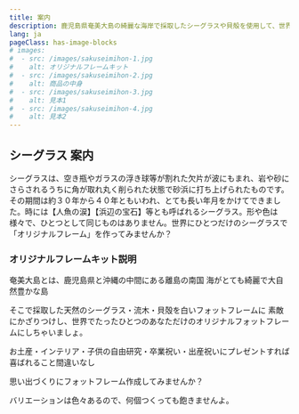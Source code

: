 ```yaml
---
title: 案内
description: 鹿児島県奄美大島の綺麗な海岸で採取したシーグラスや貝殻を使用して、世界にひとつだけのオリジナルフォットフレームを作ってみませんか？お土産や子供の自由研究にも簡単に作れるので最適です。天然のシーグラスをお部屋に飾って気分リフレッシュしましょう！
lang: ja
pageClass: has-image-blocks
# images:
#  - src: /images/sakuseimihon-1.jpg
#    alt: オリジナルフレームキット
#  - src: /images/sakuseimihon-2.jpg
#    alt: 商品の中身
#  - src: /images/sakuseimihon-3.jpg
#    alt: 見本1
#  - src: /images/sakuseimihon-4.jpg
#    alt: 見本2
---
```


## シーグラス 案内

シーグラスは、空き瓶やガラスの浮き球等が割れた欠片が波にもまれ、岩や砂にさらされるうちに角が取れ丸く削られた状態で砂浜に打ち上げられたものです。その期間は約３０年から４０年ともいわれ、とても長い年月をかけてできました。時には【人魚の涙】【浜辺の宝石】等とも呼ばれるシーグラス。形や色は様々で、ひとつとして同じものはありません。世界にひとつだけのシーグラスで「オリジナルフレーム」を作ってみませんか？


### オリジナルフレームキット説明

奄美大島とは、鹿児島県と沖縄の中間にある離島の南国
海がとても綺麗で大自然豊かな島

そこで採取した天然のシーグラス・流木・貝殻を白いフォットフレームに
素敵にかざりつけし、世界でたったひとつのあなただけのオリジナルフォットフレームにしちゃいましょ。

お土産・インテリア・子供の自由研究・卒業祝い・出産祝いにプレゼントすれば
喜ばれること間違いなし

思い出づくりにフォットフレーム作成してみませんか？

バリエーションは色々あるので、何個つくっても飽きませんよ。

